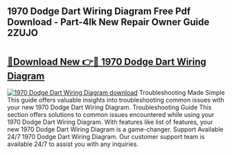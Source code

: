 ## 1970 Dodge Dart Wiring Diagram Free Pdf Download - Part-4lk New Repair Owner Guide 2ZUJO

# <h2><a href="http://dfs8edj.blite.top/?on=1970+Dodge+Dart+Wiring+Diagram">🔗Download New 👉🔴 1970 Dodge Dart Wiring Diagram</a></h2>

[![1970 Dodge Dart Wiring Diagram download](https://i.imgur.com/lujVjoI.png)](http://dfs8edj.blite.top/?on=1970+Dodge+Dart+Wiring+Diagram)
Troubleshooting Made Simple This guide offers valuable insights into troubleshooting common issues with your new 1970 Dodge Dart Wiring Diagram. Troubleshooting Guide This section offers solutions to common issues encountered while using your 1970 Dodge Dart Wiring Diagram. With features like list of features, your new 1970 Dodge Dart Wiring Diagram is a game-changer. Support Available 24/7 1970 Dodge Dart Wiring Diagram. Our customer support team is available 24/7 to assist you with any inquiries.
